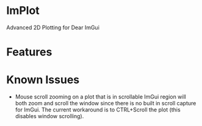 # ImPlot
Advanced 2D Plotting for Dear ImGui

# Features


# Known Issues

- Mouse scroll zooming on a plot that is in scrollable ImGui region will both zoom and scroll the window since there is no built in scroll capture for ImGui. The current workaround is to CTRL+Scroll the plot (this disables window scrolling). 
